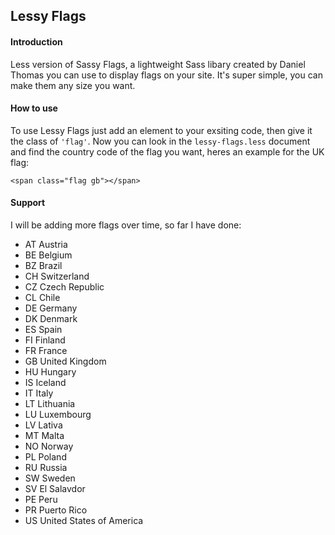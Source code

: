## Lessy Flags

#### Introduction
Less version of Sassy Flags, a lightweight Sass libary created by Daniel Thomas you can use to display flags on your site. It's super simple, you can make them any size you want.

#### How to use
To use Lessy Flags just add an element to your exsiting code, then give it the class of `'flag'`. Now you can look in the `lessy-flags.less` document and find the country code of the flag you want, heres an example for the UK flag:
```
<span class="flag gb"></span>
```

#### Support
I will be adding more flags over time, so far I have done:

  * AT Austria
  * BE Belgium
  * BZ Brazil
  * CH Switzerland
  * CZ Czech Republic
  * CL Chile
  * DE Germany
  * DK Denmark
  * ES Spain
  * FI Finland
  * FR France
  * GB United Kingdom
  * HU Hungary
  * IS Iceland
  * IT Italy
  * LT Lithuania
  * LU Luxembourg
  * LV Lativa
  * MT Malta
  * NO Norway
  * PL Poland
  * RU Russia
  * SW Sweden
  * SV El Salavdor
  * PE Peru
  * PR Puerto Rico
  * US United States of America


